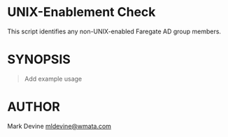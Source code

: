UNIX-Enablement Check
=====================
This script identifies any non-UNIX-enabled Faregate AD group members.

SYNOPSIS
========
  > Add example usage

AUTHOR
======
Mark Devine <mldevine@wmata.com>
